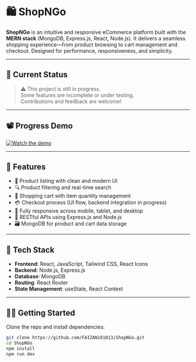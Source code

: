 # 🛍️ ShopNGo

**ShopNGo** is an intuitive and responsive eCommerce platform built with the **MERN stack** (MongoDB, Express.js, React, Node.js). It delivers a seamless shopping experience—from product browsing to cart management and checkout. Designed for performance, responsiveness, and simplicity.

---

## 🚧 Current Status

> ⚠️ This project is still in progress.  
> Some features are incomplete or under testing.  
> Contributions and feedback are welcome!

---

## 📽️ Progress Demo

[![Watch the demo](https://img.youtube.com/vi/3Jr7WZKXEds/0.jpg)](https://youtu.be/3Jr7WZKXEds)

---

## 🚀 Features

- 🛒 Product listing with clean and modern UI  
- 🔍 Product filtering and real-time search  
- 🧺 Shopping cart with item quantity management  
- 💳 Checkout process (UI flow, backend integration in progress)  
- 📱 Fully responsive across mobile, tablet, and desktop  
- 🧩 RESTful APIs using Express.js and Node.js  
- 🗃️ MongoDB for product and cart data storage  

---

## 📂 Tech Stack

- **Frontend**: React, JavaScript, Tailwind CSS, React Icons  
- **Backend**: Node.js, Express.js  
- **Database**: MongoDB  
- **Routing**: React Router  
- **State Management**: useState, React Context  

---

## 🧑‍💻 Getting Started

Clone the repo and install dependencies:

```bash
git clone https://github.com/FAIZAN101013/ShopNGo.git
cd ShopNGo
npm install
npm run dev
